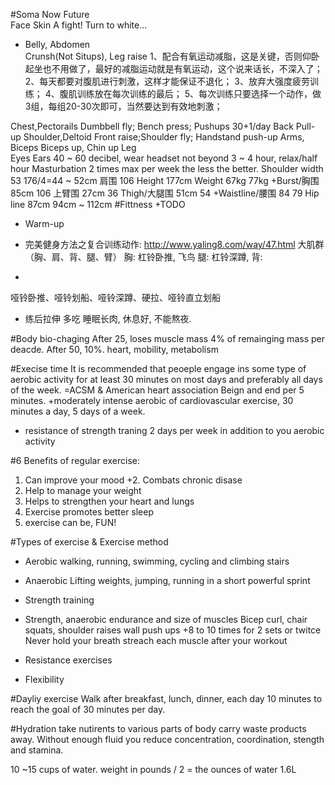 
#Soma					Now										Future						
Face
Skin					A fight! Turn to white...
* Belly, Abdomen			
Crunsh(Not Situps), Leg raise
1、配合有氧运动减脂，这是关键，否则仰卧起坐也不用做了，最好的减脂运动就是有氧运动，这个说来话长，不深入了；
2、每天都要对腹肌进行刺激，这样才能保证不退化；
3、放弃大强度疲劳训练；
4、腹肌训练放在每次训练的最后；
5、每次训练只要选择一个动作，做3组，每组20-30次即可，当然要达到有效地刺激；

Chest,Pectorails		Dumbbell fly; Bench press; Pushups 30+1/day	
Back					Pull-up
Shoulder,Deltoid		Front raise;Shoulder fly; Handstand push-up
Arms, Biceps			Biceps up, Chin up
Leg											 
Eyes
Ears					40 ~ 60 decibel, wear headset not beyond 3 ~ 4 
						hour, relax/half hour 
Masturbation			2 times max per week the less the better.
Shoulder width			53										176/4=44 ~ 52cm
肩围					106
Height					177cm
Weight					67kg									77kg
+Burst/胸围				85cm									106
上臂围					27cm									36
Thigh/大腿围			51cm									54
+Waistline/腰围			84										79
Hip line				87cm									94cm ~ 112cm
#Fittness
+TODO 


* Warm-up
* 完美健身方法之复合训练动作: http://www.yaling8.com/way/47.html
大肌群（胸、肩、背、腿、臂）
胸: 杠铃卧推, 飞鸟
腿: 杠铃深蹲, 
背:  

* 
哑铃卧推、哑铃划船、哑铃深蹲、硬拉、哑铃直立划船

* 练后拉伸
多吃
睡眠长肉, 休息好, 不能熬夜.

#Body bio-chaging
After 25, loses muscle mass 4% of remainging mass 
per deacde. After 50, 10%.
heart, mobility, metabolism

#Execise time
It is recommended that peoeple engage ins some type
of aerobic activity for at least 30 minutes on most
days and preferably all days of the week.
=ACSM & American heart association 
Beign and end per 5 minutes.
+moderately intense aerobic of cardiovascular exercise,
30 minutes a day, 5 days of a week.

+ resistance of strength traning 2 days per week in addition
to you aerobic activity


#6 Benefits of regular exercise:
1. Can improve your mood
+2. Combats chronic disase
3. Help to manage your weight
4. Helps to strengthen your heart and lungs
5. Exercise promotes better sleep
6. exercise can be, FUN!

#Types of exercise & Exercise method
* Aerobic
walking, running, swimming, cycling and climbing stairs

* Anaerobic
Lifting weights, jumping, running in a short powerful sprint

* Strength training
+ Strength, anaerobic endurance and size of muscles
Bicep curl, chair squats, shoulder raises wall push ups
+8 to 10 times for 2 sets or twitce
Never hold your breath
streach each muscle after your workout

* Resistance exercises

* Flexibility

#Dayliy exercise
Walk after breakfast, lunch, dinner, each day 10 minutes
to reach the goal of 30 minutes per day.

#Hydration
take nutirents to various parts of body
carry waste products away.
Without enough fluid you reduce concentration,
coordination, stength and stamina.

10 ~15 cups of water.
weight in pounds / 2 = the ounces of water 
1.6L
